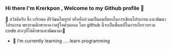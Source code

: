 ### Hi there I'm Krerkpon , Welcome to my Github profile 👋

👋 สวัสดีครับ ชื่อ เกริกพล ศิริวัฒนไพฑูรย์ หรือท็อป ผมเป็นคนที่ชอบในการเขียนโปรแกรม และพัฒนาโปรแกรม พยายามศึกษาหาความรู้ใหม่ๆตลอด
   โดย github นี้จะเป็นพื้นนที่ในการเก็บรวบรวม code ต่างๆที่ได้ศึกษาและพัฒนามา👋
     
- 🌱 I’m currently learning ....
  learn programming
<!--
**TopkungO/TopkungO** is a ✨ _special_ ✨ repository because its `README.md` (this file) appears on your GitHub profile.

Here are some ideas to get you started:

- 🔭 I’m currently working on ...
- 🌱 I’m currently learning ...
- 👯 I’m looking to collaborate on ...
- 🤔 I’m looking for help with ...
- 💬 Ask me about ...
- 📫 How to reach me: ...
- 😄 Pronouns: ...
- ⚡ Fun fact: ...
-->
